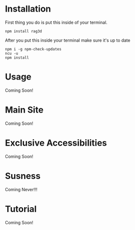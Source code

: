 # Installation
First thing you do is put this inside of your terminal.
```
npm install rag3d
```
After you put this inside your terminal make sure it's up to date
```
npm i -g npm-check-updates
ncu -u
npm install
```
# Usage
Coming Soon!
# Main Site
Coming Soon!
# Exclusive Accessibilities
Coming Soon!
# Susness
Coming Never!!!
# Tutorial
Coming Soon!
